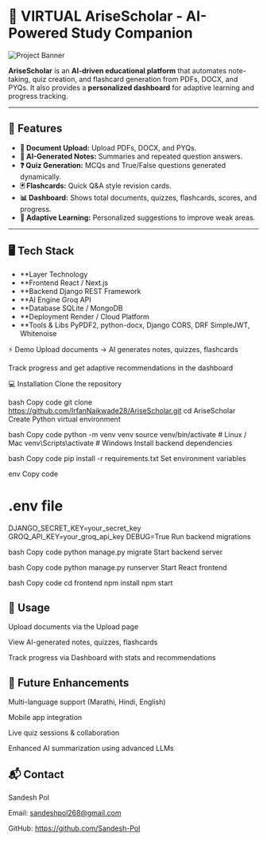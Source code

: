 # 🌟 VIRTUAL AriseScholar - AI-Powered Study Companion

![Project Banner](path-to-your-banner.png)  

**AriseScholar** is an **AI-driven educational platform** that automates note-taking, quiz creation, and flashcard generation from PDFs, DOCX, and PYQs. It also provides a **personalized dashboard** for adaptive learning and progress tracking.  

---

## 🚀 Features

- **📄 Document Upload:** Upload PDFs, DOCX, and PYQs.  
- **📝 AI-Generated Notes:** Summaries and repeated question answers.  
- **❓ Quiz Generation:** MCQs and True/False questions generated dynamically.  
- **🃏 Flashcards:** Quick Q&A style revision cards.  
- **📊 Dashboard:** Shows total documents, quizzes, flashcards, scores, and progress.  
- **🎯 Adaptive Learning:** Personalized suggestions to improve weak areas.  

---

##  🖥 Tech Stack
- **Layer	Technology
- **Frontend	React / Next.js
- **Backend	Django REST Framework
- **AI Engine	Groq API
- **Database	SQLite / MongoDB
- **Deployment	Render / Cloud Platform
- **Tools & Libs	PyPDF2, python-docx, Django CORS, DRF SimpleJWT, Whitenoise

⚡ Demo
Upload documents → AI generates notes, quizzes, flashcards

Track progress and get adaptive recommendations in the dashboard

💻 Installation
Clone the repository

bash
Copy code
git clone https://github.com/IrfanNaikwade28/AriseScholar.git
cd AriseScholar
Create Python virtual environment

bash
Copy code
python -m venv venv
source venv/bin/activate  # Linux / Mac
venv\Scripts\activate     # Windows
Install backend dependencies

bash
Copy code
pip install -r requirements.txt
Set environment variables

env
Copy code
# .env file
DJANGO_SECRET_KEY=your_secret_key
GROQ_API_KEY=your_groq_api_key
DEBUG=True
Run backend migrations

bash
Copy code
python manage.py migrate
Start backend server

bash
Copy code
python manage.py runserver
Start React frontend

bash
Copy code
cd frontend
npm install
npm start

## 🌟 Usage
Upload documents via the Upload page

View AI-generated notes, quizzes, flashcards

Track progress via Dashboard with stats and recommendations

## 🔮 Future Enhancements
Multi-language support (Marathi, Hindi, English)

Mobile app integration

Live quiz sessions & collaboration

Enhanced AI summarization using advanced LLMs

## 📬 Contact
Sandesh Pol

Email: sandeshpol268@gmail.com

GitHub: https://github.com/Sandesh-Pol